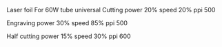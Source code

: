 Laser foil
For 60W tube universal
Cutting power 20% speed 20% ppi 500

Engraving power 30% speed 85% ppi 500

Half cutting power 15% speed 30% ppi 600